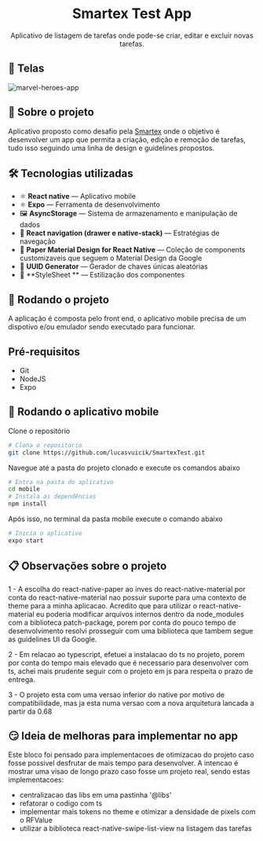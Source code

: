 <h1 align="center">
Smartex Test App
</h1>

<p align="center">Aplicativo de listagem de tarefas onde pode-se criar, editar e excluir novas tarefas.</p>

## 🎨 Telas

<img src="marvel-heroes-app.gif" alt="marvel-heroes-app">

## 📃 Sobre o projeto

Aplicativo proposto como desafio pela <a href="https://www.smartex.ai/" target="_blank">Smartex</a> onde o objetivo é desenvolver um app que permita a criação, edição e remoção de tarefas, tudo isso seguindo uma linha de design e guidelines propostos.

## 🛠 Tecnologias utilizadas

- ⚛️ **React native** — Aplicativo mobile
- ⚛️ **Expo** — Ferramenta de desenvolvimento
- 🖼 **AsyncStorage** — Sistema de armazenamento e manipulação de dados
- 🧭 **React navigation (drawer e native-stack)** — Estratégias de navegação
- 🎨 **Paper Material Design for React Native** — Coleção de components customizaveis que seguem o Material Design da Google
- 📱 **UUID Generator** — Gerador de chaves únicas aleatórias
- 💅 **StyleSheet ** — Estilização dos componentes

## 🚀 Rodando o projeto

A aplicação é composta pelo front end, o aplicativo mobile precisa de um dispotivo e/ou emulador sendo executado para funcionar.

## Pré-requisitos

- Git
- NodeJS
- Expo

## 📱 Rodando o aplicativo mobile

Clone o repositório

```bash
# Clona o repositório
git clone https://github.com/lucasvuicik/SmartexTest.git
```

Navegue até a pasta do projeto clonado e execute os comandos abaixo

```bash
# Entra na pasta do aplicativo
cd mobile
# Instala as dependências
npm install
```

Após isso, no terminal da pasta mobile execute o comando abaixo

```bash
# Inicia o aplicativo
expo start
```

## 📋 Observações sobre o projeto
1 - A escolha do react-native-paper ao inves do react-native-material por conta do react-native-material nao possuir suporte para uma contexto de theme para a minha aplicacao. Acredito que para utilizar o react-native-material eu poderia modificar arquivos internos dentro da node_modules com a biblioteca patch-package, porem por conta do pouco tempo de desenvolvimento resolvi prosseguir com uma biblioteca que tambem segue as guidelines UI da Google.

2 - Em relacao ao typescript, efetuei a instalacao do ts no projeto, porem por conta do tempo mais elevado que é necessario para desenvolver com ts, achei mais prudente seguir com o projeto em js para respeita o prazo de entrega.

3 - O projeto esta com uma versao inferior do native por motivo de compatibilidade, mas ja esta numa versao com a nova arquitetura lancada a partir da 0.68

## 😏 Ideia de melhoras para implementar no app
Este bloco foi pensado para implementacoes de otimizacao do projeto caso fosse possivel desfrutar de mais tempo para desenvolver. A intencao é mostrar uma visao de longo prazo caso fosse um projeto real, sendo estas implementacoes:
- centralizacao das libs em uma pastinha '@libs'
- refatorar o codigo com ts
- implementar mais tokens no theme e otimizar a densidade de pixels com o RFValue
- utilizar a biblioteca react-native-swipe-list-view na listagem das tarefas
